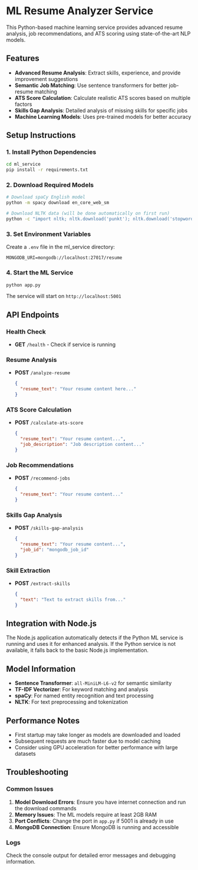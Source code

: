 # ML Resume Analyzer Service

This Python-based machine learning service provides advanced resume analysis, job recommendations, and ATS scoring using state-of-the-art NLP models.

## Features

- **Advanced Resume Analysis**: Extract skills, experience, and provide improvement suggestions
- **Semantic Job Matching**: Use sentence transformers for better job-resume matching
- **ATS Score Calculation**: Calculate realistic ATS scores based on multiple factors
- **Skills Gap Analysis**: Detailed analysis of missing skills for specific jobs
- **Machine Learning Models**: Uses pre-trained models for better accuracy

## Setup Instructions

### 1. Install Python Dependencies

```bash
cd ml_service
pip install -r requirements.txt
```

### 2. Download Required Models

```bash
# Download spaCy English model
python -m spacy download en_core_web_sm

# Download NLTK data (will be done automatically on first run)
python -c "import nltk; nltk.download('punkt'); nltk.download('stopwords')"
```

### 3. Set Environment Variables

Create a `.env` file in the ml_service directory:

```env
MONGODB_URI=mongodb://localhost:27017/resume
```

### 4. Start the ML Service

```bash
python app.py
```

The service will start on `http://localhost:5001`

## API Endpoints

### Health Check
- **GET** `/health` - Check if service is running

### Resume Analysis
- **POST** `/analyze-resume`
  ```json
  {
    "resume_text": "Your resume content here..."
  }
  ```

### ATS Score Calculation
- **POST** `/calculate-ats-score`
  ```json
  {
    "resume_text": "Your resume content...",
    "job_description": "Job description content..."
  }
  ```

### Job Recommendations
- **POST** `/recommend-jobs`
  ```json
  {
    "resume_text": "Your resume content..."
  }
  ```

### Skills Gap Analysis
- **POST** `/skills-gap-analysis`
  ```json
  {
    "resume_text": "Your resume content...",
    "job_id": "mongodb_job_id"
  }
  ```

### Skill Extraction
- **POST** `/extract-skills`
  ```json
  {
    "text": "Text to extract skills from..."
  }
  ```

## Integration with Node.js

The Node.js application automatically detects if the Python ML service is running and uses it for enhanced analysis. If the Python service is not available, it falls back to the basic Node.js implementation.

## Model Information

- **Sentence Transformer**: `all-MiniLM-L6-v2` for semantic similarity
- **TF-IDF Vectorizer**: For keyword matching and analysis
- **spaCy**: For named entity recognition and text processing
- **NLTK**: For text preprocessing and tokenization

## Performance Notes

- First startup may take longer as models are downloaded and loaded
- Subsequent requests are much faster due to model caching
- Consider using GPU acceleration for better performance with large datasets

## Troubleshooting

### Common Issues

1. **Model Download Errors**: Ensure you have internet connection and run the download commands
2. **Memory Issues**: The ML models require at least 2GB RAM
3. **Port Conflicts**: Change the port in `app.py` if 5001 is already in use
4. **MongoDB Connection**: Ensure MongoDB is running and accessible

### Logs

Check the console output for detailed error messages and debugging information.
